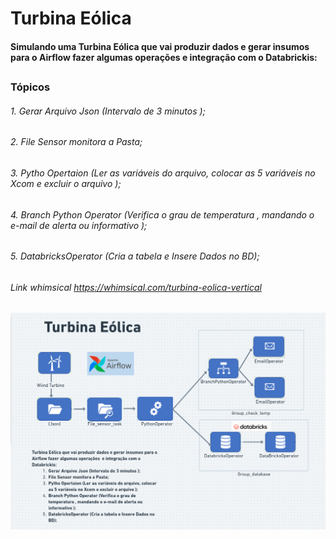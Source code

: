 # Turbina Eólica


#### Simulando uma Turbina Eólica que vai produzir dados e gerar insumos para o Airflow fazer algumas operações  e integração com o Databrickis:<h2>

### Tópicos 

   ###### 1. Gerar Arquivo Json (Intervalo de 3 minutos );
   ###### 2.  File Sensor monitora a Pasta;
   ###### 3. Pytho Opertaion (Ler as variáveis do arquivo, colocar as 5 variáveis no Xcom e excluir o arquivo );
   ###### 4. Branch Python Operator (Verifica o grau de temperatura , mandando o e-mail de alerta ou informativo );
   ######  5. DatabricksOperator (Cria a tabela e Insere Dados no BD);
    
 
 ###### <p> Link whimsical <a href="https://whimsical.com/turbina-eolica-vertical-HapdrJPBcaozePY3FjXv25">https://whimsical.com/turbina-eolica-vertical</a></p>


  <p align="center"   width="100" height="100">
 <img src="src/assets/to_readme/TURBINA_EOLICA.png" alt="centered image"> 
  </p>
    
